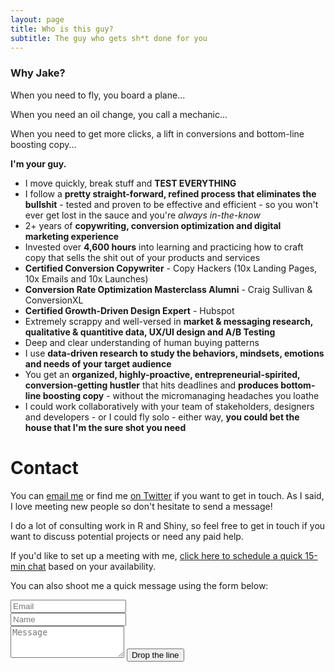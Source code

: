 ```yaml
---
layout: page
title: Who is this guy?
subtitle: The guy who gets sh*t done for you
---
```



### Why Jake?

When you need to fly, you board a plane... 

When you need an oil change, you call a mechanic...

When you need to get more clicks, a lift in conversions and bottom-line boosting copy...

**I'm your guy.**

- I move quickly, break stuff and **TEST EVERYTHING**
- I follow a **pretty straight-forward, refined process that eliminates the bullshit** - tested and proven to be effective and efficient - so you won't ever get lost in the sauce and you're *always in-the-know*
- 2+ years of **copywriting, conversion optimization and digital marketing experience**
- Invested over **4,600 hours** into learning and practicing how to craft copy that sells the shit out of your products and services 
- **Certified Conversion Copywriter** - Copy Hackers (10x Landing Pages, 10x Emails and 10x Launches)
- **Conversion Rate Optimization Masterclass Alumni** - Craig Sullivan & ConversionXL
- **Certified Growth-Driven Design Expert** - Hubspot
- Extremely scrappy and well-versed in **market & messaging research, qualitative & quantitive data, UX/UI design and A/B Testing**
- Deep and clear understanding of human buying patterns 
- I use **data-driven research to study the behaviors, mindsets, emotions and needs of your target audience**
- You get an **organized, highly-proactive, entrepreneurial-spirited, conversion-getting hustler** that hits deadlines and **produces bottom-line boosting copy** - without the micromanaging headaches you loathe 
- I could work collaboratively with your team of stakeholders, designers and developers - or I could fly solo - either way, **you could bet the house that I'm the sure shot you need** 




<div id="contactme-section">
<h1 id="contact">Contact</h1>

<!--
<div class="alert alert-danger" role="alert">
I will be away until July 26, with very limited time to work. My responses will be slow during this period.
</div>
-->


You can <a href="mailto:jakeforcopy@gmail.com?subject=What's up, Jake?">email me</a> or find me <a href="https://twitter.com/daattali">on Twitter</a> if you want to get in touch. As I said, I love meeting new people so don't hesitate to send a message!

I do a lot of consulting work in R and Shiny, so feel free to get in touch if you want to discuss potential projects or need any paid help.

If you'd like to set up a meeting with me, <a href="https://calendly.com/getjake/quickchat">click here to schedule a quick 15-min chat</a> based on your availability.

<form action="https://formspree.io/jakeforcopy@gmail.com" method="POST" class="form" id="contact-form">
<p>You can also shoot me a quick message using the form below:</p>
<div class="row">
  <div class="col-xs-6">
    <input type="email" name="_replyto" class="form-control input-lg" placeholder="Email" title="Email">
  </div>
  <div class="col-xs-6">
    <input type="text" name="name" class="form-control input-lg" placeholder="Name" title="Name">
  </div>
</div>
<input type="hidden" name="_subject" value="New submission from jakelarue.github.io">
<textarea type="text" name="content" class="form-control input-lg" placeholder="Message" title="Message" required="required" rows="3"></textarea>
<input type="text" name="_gotcha" style="display:none">
<input type="hidden" name="_next" value="./aboutme?message=Your message was sent successfully, thanks!">
<button type="submit" class="btn btn-lg btn-primary">Drop the line</button>
</form>

</div>
